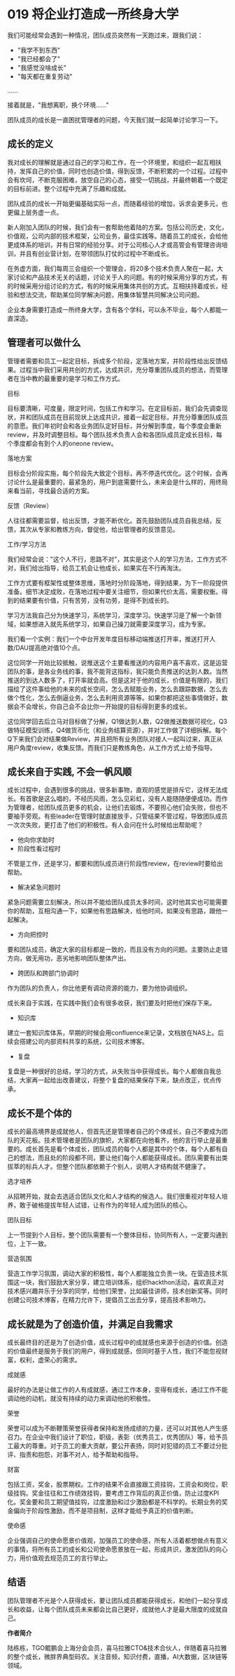 # 019 将企业打造成一所终身大学

我们可能经常会遇到一种情况，团队成员突然有一天跑过来，跟我们说：

-   "我学不到东西"
-   "我已经都会了"
-   "我感觉没啥成长"
-   "每天都在重复劳动"

......

接着就是，"我想离职，换个环境......"

团队成员的成长是一直困扰管理者的问题，今天我们就一起简单讨论学习一下。

## 成长的定义

我对成长的理解就是通过自己的学习和工作，在一个环境里，和组织一起互相扶持，发挥自己的价值，同时也创造价值，得到反馈，不断积累的一个过程。过程中会有坎坷，不断克服困难，放空自己的心态，接受一切挑战，并最终朝着一个既定的目标前进。整个过程中充满了乐趣和成就。

团队成员的成长一开始更偏基础实际一点，而随着经验的增加，诉求会更多元，也更偏上层务虚一点。

新人刚加入团队的时候，我们会有一套帮助他着陆的方案。包括公司历史，文化，价值观，公司内部的技术框架，公司业务，最佳实践等。随着员工的成长，会给他更成体系的培训，并有日常的经验分享。对于公司核心人才或高管会有管理咨询培训，并且有创业营计划，在带领团队打仗的过程中不断成长。

在务虚方面，我们每周三会组织一个管理会，将20多个技术负责人聚在一起，大家讨论和产品技术无关的话题，讨论关于人的问题。有的时候采用分享的方式，有的时候采用分组讨论的方式，有的时候采用集体共创的方式。互相扶持着成长，经验和想法交流，帮助某位同学解决问题，用集体智慧共同解决公司问题。

企业本身需要打造成一所终身大学，含有各个学科，可以永不毕业，每个人都能一直深造。

## 管理者可以做什么

管理者需要和员工一起定目标，拆成多个阶段，定落地方案，并阶段性给出反馈结果。过程当中我们采用共创的方式，达成共识，充分尊重团队成员的想法，而管理者在当中教的最重要的是学习和工作方式。

目标

目标要清晰，可度量，限定时间，包括工作和学习。在定目标前，我们会先调查现状，并和团队成员在目前现状上达成共识，接着一起定目标，并充分尊重团队成员的意愿。我们年初时会和各业务团队定好目标，并分解到季度，每个季度会重新review，并及时调整目标。每个团队技术负责人会和各团队成员定成长目标，每个季度都会有到个人的oneone
review。

落地方案

目标会分阶段实施，每个阶段先大致定个目标，再不停迭代优化。这个时候，会再讨论什么是最重要的，最紧急的，用户到底需要什么，未来会是什么样的，用终局来看当前，寻找最合适的方案。

反馈（Review）

人往往都需要监督，给出反馈，才能不断优化。首先鼓励团队成员自我总结，反馈，其次从专家和教练方向，督促他，给出管理者的反馈意见。

工作/学习方法

我们经常会说："这个人不行，思路不对"，其实是这个人的学习方法，工作方式不对，我们给出指导，给员工机会让他成长，如果实在不行再淘汰。

工作方式要有框架性或整体思维，落地时分阶段落地，得到结果，为下一阶段提供准备。细节决定成败，在落地过程中要关注细节，但如果代价太高，需要权衡。得到的结果要有价值，只有苦劳，没有功劳，是得不到成长的。

学习方法我自己分为快速学习，系统学习，深度学习。快速学习是了解一个新领域，如果想进入就先系统学习，如果自己操刀就需要深度学习，成为专家。

我们看一个实例：我们一个中台开发年度目标移动端推送打开率，推送打开人数/DAU提高绝对值10个点。

这位同学一开始比较抵触，说推送这个主要看推送的内容用户喜不喜欢，这是运营团队的事，是各业务线的事，我不能背这指标，我只能负责推送的达到人数。当然推送的到达人数多了，打开率就会高。但是这对于他的成长，价值是有限的，我们描绘了这件事给他的未来的成长空间，怎么去赋能业务，怎么去跟踪数据，怎么去做个性化，怎么去倒逼业务，怎么去利用资源等等。如果你都把这些事情做好，数据会不会增长，你自己会不会比你一开始提的目标得到更多的成长。

这位同学回去后立马对目标做了分解，Q1做达到人数，Q2做推送数据可视化，Q3做特征模型训练，Q4做货币化（和业务结算资源），并对工作做了详细拆解。每个Q下来我们会对结果做Review，并且把所有业务团队对接人一起叫过来，真正从用户角度review，收集反馈。而我们只是教练角色，从工作方式上给予指导。

## 成长来自于实践, 不会一帆风顺

成长过程中，会遇到很多的挑战，很多新事物，直观的感觉是排斥它，这样无法成长。有首歌是这么唱的，不经历风雨，怎么见彩虹，没有人能随随便便成功。而作为管理者，给团队成员更多的机会，让他们去锻炼，不要担心他们会失败，但也不要袖手旁观。有些leader在管理时就直接放手，只管结果不管过程，导致团队成员一次次失败，更打击了他们的积极性。有人会问在什么时候给出帮助呢？

-   他向你求助时
-   阶段性看过程时

不管是工作，还是学习，都要和团队成员进行阶段性review，在review时要给出帮助。

-   解决紧急问题时

紧急问题需要立刻解决，所以并不能给团队成员太多时间，这时他其实也可能需要你的帮助，互相沟通一下，如果他有思路解决，给他时间，如果没有思路，跟他一起解决。

-   方向把控时

要和团队成员，确定大家的目标都是一致的，而且没有方向的问题。主要防止走错方向，做无用功，恶劣地影响团队整体产出。

-   跨团队和跨部门协调时

作为团队的负责人，你比他更有调动资源的能力，要为他协调组织。

成长来自于实践，在实践中我们会有很多收获，我们要及时把他们保存下来。

-   知识库

建立一套知识库体系，早期的时候会用confluence来记录，文档放在NAS上。后续会搭建公司内部资料共享的系统，公司技术博客。

-   复盘

复盘是一种很好的总结，学习的方式，从失败当中获得成长。每个人都做自我总结，大家再一起给出改善建议，将整个复盘的结果保存下来，缺点改正，优点传承。

## 成长不是个体的

成长的最高境界是成就他人，但首先还是管理者自己的个体成长，自己不要成为团队的天花板。技术管理者是团队的旗帜，大家都在向他看齐，他的言行举止是最重要的。成长首先是看个体成长，团队成员的每个人都是其中的个体，每个人都有自己的想法，而且处的阶段都不同，要让他们每个人都能获得成长。团队需要有出类拔萃的标兵人才。但整个团队都依赖于个别人，说明人才结构就不健康了。

选才培养

从招聘开始，就会去选适合团队文化和人才结构的候选人。我们很重视对年轻人培养，敢于破格提拔年轻人试错，让有作为的年轻人成为团队的核心。

团队目标

上一节提到个人目标，整个团队需要有一个整体目标，协同所有人，一定要沟通到位，上下一致。

营造氛围

营造工作学习氛围，调动大家的积极性，每个人都能独立负责一块。在营造技术氛围这一块，我们鼓励大家分享，建立培训体系，组织hackthon活动，喜欢真正对技术感兴趣并乐于分享的同学，给他们荣誉，比如最佳讲师，技术创新奖等。同时创建公司技术博客，在精力允许下，提倡员工出去分享，提高技术影响力。

## 成长就是为了创造价值，并满足自我需求

成长最终目的还是为了创造价值，成长过程中的成就感也来源于创造的价值。创造的价值最终是服务于我们的用户，得到成就感，但同时基于人性，我们不能忽视财富，权利，虚荣心的需求。

成就感

最好的办法是让做工作的人有成就感，通过工作本身，变得有成长，通过工作不能调动他的动机，就没有持续的动力来调动他的积极性。

荣誉

荣誉可以成为不断鞭策荣誉获得者保持和发扬成绩的力量，还可以对其他人产生感召力。在企业中我们设计了职位，职级，表彰（优秀员工，优秀团队）等，给予员工最大的尊重。对于员工的重大贡献，要公开表扬，同时对犯错的员工不要过分批评、指责和抱怨，对事不对人，给予帮助和指导。

财富

包括工资，奖金，股票期权。工作的结果不会直接跟工资挂钩，工资会和岗位，职级挂钩。奖金往往和工作绩效挂钩，要考虑工作背后的真正价值，防止过度KPI化。奖金要和员工期望值挂钩，过度激励和过少激励都是不科学的。长期业务的奖金偏向于阶段性激励，而不是项目制，这样才能给予真正的价值判断。

使命感

企业强调自己的使命愿景价值观，加强员工的使命感，所有人活着都想做点有意义的事情，将所有员工的成长和公司使命愿景放在一起，形成共识，激发团队的向心力，用价值观去规范员工的言行举止。

## 结语

团队管理者不光是个人获得成长，要让团队成员都能获得成长，和他们一起分享成长和收益，让每个团队成员未来都会比自己更好，成就他人才是最大限度的成就自己。

**作者简介**

陆栋栋，TGO鲲鹏会上海分会会员，喜马拉雅CTO&技术合伙人，伴随着喜马拉雅的整个成长，微胖界典型码农。关注音频，知识付费，直播，AI大数据，区块链等领域。
